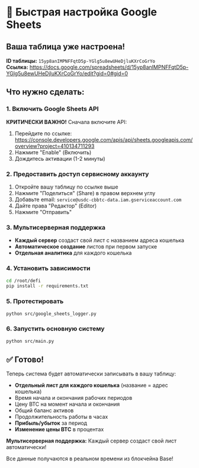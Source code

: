 # 🚀 Быстрая настройка Google Sheets

## Ваша таблица уже настроена!

**ID таблицы:** `15yp8anIMPNFFqtD5p-YGlg5u8ewUHeDjluKXrCoGrYo`  
**Ссылка:** https://docs.google.com/spreadsheets/d/15yp8anIMPNFFqtD5p-YGlg5u8ewUHeDjluKXrCoGrYo/edit?gid=0#gid=0

## Что нужно сделать:

### 1. Включить Google Sheets API
**КРИТИЧЕСКИ ВАЖНО!** Сначала включите API:
1. Перейдите по ссылке: https://console.developers.google.com/apis/api/sheets.googleapis.com/overview?project=410134711293
2. Нажмите "Enable" (Включить)
3. Дождитесь активации (1-2 минуты)

### 2. Предоставить доступ сервисному аккаунту
1. Откройте вашу таблицу по ссылке выше
2. Нажмите "Поделиться" (Share) в правом верхнем углу
3. Добавьте email: `service@usdc-cbbtc-data.iam.gserviceaccount.com`
4. Дайте права "Редактор" (Editor)
5. Нажмите "Отправить"

### 3. Мультисерверная поддержка
- **Каждый сервер** создаст свой лист с названием адреса кошелька
- **Автоматическое создание** листов при первом запуске
- **Отдельная аналитика** для каждого кошелька

### 4. Установить зависимости
```bash
cd /root/defi
pip install -r requirements.txt
```

### 5. Протестировать
```bash
python src/google_sheets_logger.py
```

### 6. Запустить основную систему
```bash
python src/main.py
```

## ✅ Готово!

Теперь система будет автоматически записывать в вашу таблицу:
- **Отдельный лист для каждого кошелька** (название = адрес кошелька)
- Время начала и окончания рабочих периодов
- Цену BTC на момент начала и окончания
- Общий баланс активов
- Продолжительность работы в часах
- **Прибыль/убыток** за период
- **Изменение цены BTC** в процентах

**Мультисерверная поддержка:** Каждый сервер создаст свой лист автоматически!

Все данные получаются в реальном времени из блокчейна Base!
